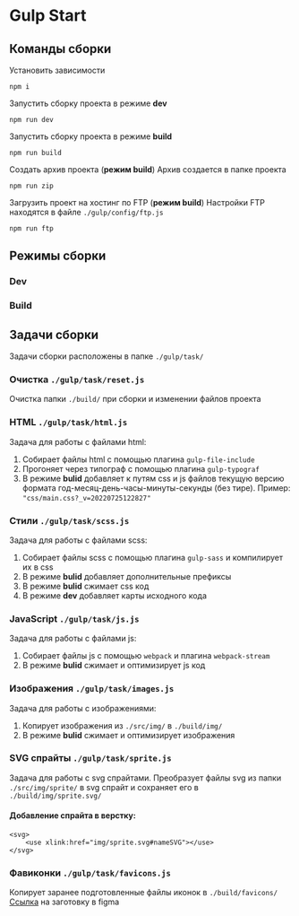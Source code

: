 # Gulp Start
## Команды сборки
Установить зависимости

    npm i

Запустить сборку проекта в режиме **dev**

    npm run dev

Запустить сборку проекта в режиме **build**

    npm run build

Создать архив проекта (**режим build**)
Архив создается в папке проекта

    npm run zip

Загрузить проект на хостинг по FTP (**режим build**)
Настройки FTP находятся в файле `./gulp/config/ftp.js`

    npm run ftp

## Режимы сборки
### Dev

### Build

## Задачи сборки
Задачи сборки расположены в папке `./gulp/task/`

### Очистка `./gulp/task/reset.js`
Очистка папки `./build/` при сборки и изменении файлов проекта

### HTML `./gulp/task/html.js`
Задача для работы с файлами html:
 1. Собирает файлы html с помощью плагина `gulp-file-include`
 2. Прогоняет через типограф с помощью плагина `gulp-typograf`
 3. В режиме **bulid** добавляет к путям css и js файлов текущую версию формата год-месяц-день-часы-минуты-секунды (без тире). Пример: `"css/main.css?_v=20220725122827"`

### Стили `./gulp/task/scss.js`
Задача для работы с файлами scss:
 1. Собирает файлы scss с помощью плагина `gulp-sass` и компилирует их в css
 2. В режиме **bulid** добавляет дополнительные префиксы
 3. В режиме **bulid** сжимает css код
 4. В режиме **dev** добавляет карты исходного кода

### JavaScript `./gulp/task/js.js`
Задача для работы с файлами js:
 1. Собирает файлы js с помощью `webpack` и плагина `webpack-stream`
 2. В режиме **bulid** сжимает и оптимизирует js код

### Изображения `./gulp/task/images.js`
Задача для работы с изображениями:
 1. Копирует изображения из `./src/img/` в `./build/img/`
 2. В режиме **bulid** сжимает и оптимизирует изображения

### SVG спрайты `./gulp/task/sprite.js`
Задача для работы с svg спрайтами. Преобразует файлы svg из папки `./src/img/sprite/` в svg спрайт и сохраняет его в `./build/img/sprite.svg/`
#### Добавление спрайта в верстку:

    <svg>
        <use xlink:href="img/sprite.svg#nameSVG"></use>
    </svg>

### Фавиконки `./gulp/task/favicons.js`
Копирует заранее подготовленные файлы иконок в `./build/favicons/`
[Ссылка](https://www.figma.com/file/2MR38RAGyGH0QVNg7MTEaZ/Favicon-for-Gulp-Start?node-id=0:1) на заготовку в figma

